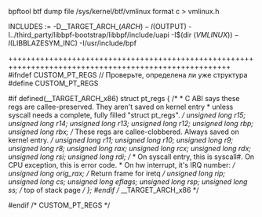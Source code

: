 bpftool btf dump file /sys/kernel/btf/vmlinux format c > vmlinux.h


INCLUDES := -D__TARGET_ARCH_$(ARCH) -I$(OUTPUT) -I../third_party/libbpf-bootstrap/libbpf/include/uapi -I$(dir $(VMLINUX)) -I$(LIBBLAZESYM_INC) -I/usr/include/bpf


+++++++++++++++++++++++++++++++++++++++++++++++++++++++++++++++++++++++++++++++++++++++++++++++++++++++
#ifndef CUSTOM_PT_REGS  // Проверьте, определена ли уже структура
#define CUSTOM_PT_REGS

#if defined(__TARGET_ARCH_x86)
struct pt_regs {
	/*
	 * C ABI says these regs are callee-preserved. They aren't saved on kernel entry
	 * unless syscall needs a complete, fully filled "struct pt_regs".
	 */
	unsigned long r15;
	unsigned long r14;
	unsigned long r13;
	unsigned long r12;
	unsigned long rbp;
	unsigned long rbx;
	/* These regs are callee-clobbered. Always saved on kernel entry. */
	unsigned long r11;
	unsigned long r10;
	unsigned long r9;
	unsigned long r8;
	unsigned long rax;
	unsigned long rcx;
	unsigned long rdx;
	unsigned long rsi;
	unsigned long rdi;
	/*
	 * On syscall entry, this is syscall#. On CPU exception, this is error code.
	 * On hw interrupt, it's IRQ number:
	 */
	unsigned long orig_rax;
	/* Return frame for iretq */
	unsigned long rip;
	unsigned long cs;
	unsigned long eflags;
	unsigned long rsp;
	unsigned long ss;
	/* top of stack page */
};
#endif /* __TARGET_ARCH_x86 */

#endif /* CUSTOM_PT_REGS */
